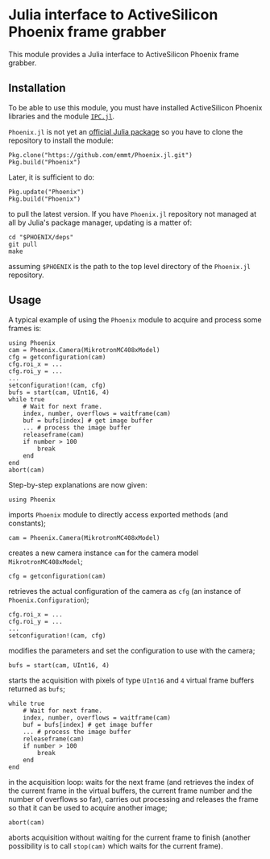 # Julia interface to ActiveSilicon Phoenix frame grabber

This module provides a Julia interface to ActiveSilicon Phoenix frame grabber.


## Installation

To be able to use this module, you must have installed ActiveSilicon Phoenix
libraries and the module [`IPC.jl`](https://github.com/emmt/IPC.jl).

`Phoenix.jl` is not yet an [official Julia package](https://pkg.julialang.org/)
so you have to clone the repository to install the module:

    Pkg.clone("https://github.com/emmt/Phoenix.jl.git")
    Pkg.build("Phoenix")

Later, it is sufficient to do:

    Pkg.update("Phoenix")
    Pkg.build("Phoenix")

to pull the latest version.  If you have `Phoenix.jl` repository not managed at
all by Julia's package manager, updating is a matter of:

    cd "$PHOENIX/deps"
    git pull
    make

assuming `$PHOENIX` is the path to the top level directory of the `Phoenix.jl`
repository.


## Usage

A typical example of using the `Phoenix` module to acquire and process
some frames is:

    using Phoenix
    cam = Phoenix.Camera(MikrotronMC408xModel)
    cfg = getconfiguration(cam)
    cfg.roi_x = ...
    cfg.roi_y = ...
    ...
    setconfiguration!(cam, cfg)
    bufs = start(cam, UInt16, 4)
    while true
        # Wait for next frame.
        index, number, overflows = waitframe(cam)
        buf = bufs[index] # get image buffer
        ... # process the image buffer
        releaseframe(cam)
        if number > 100
            break
        end
    end
    abort(cam)


Step-by-step explanations are now given:

    using Phoenix

imports `Phoenix` module to directly access exported methods (and
constants);

    cam = Phoenix.Camera(MikrotronMC408xModel)

creates a new camera instance `cam` for the camera model
`MikrotronMC408xModel`;

    cfg = getconfiguration(cam)

retrieves the actual configuration of the camera as `cfg` (an instance of
`Phoenix.Configuration`);

    cfg.roi_x = ...
    cfg.roi_y = ...
    ...
    setconfiguration!(cam, cfg)

modifies the parameters and set the configuration to use with the camera;

    bufs = start(cam, UInt16, 4)

starts the acquisition with pixels of type `UInt16` and `4` virtual frame
buffers returned as `bufs`;

    while true
        # Wait for next frame.
        index, number, overflows = waitframe(cam)
        buf = bufs[index] # get image buffer
        ... # process the image buffer
        releaseframe(cam)
        if number > 100
            break
        end
    end

in the acquisition loop: waits for the next frame (and retrieves the index of
the current frame in the virtual buffers, the current frame number and the
number of overflows so far), carries out processing and releases the frame so
that it can be used to acquire another image;

    abort(cam)

aborts acquisition without waiting for the current frame to finish (another
possibility is to call `stop(cam)` which waits for the current frame).
